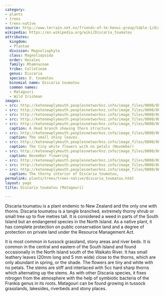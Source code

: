 ```yaml
---
category:
- plants
- trees
- trees-native
source: http://www.terrain.net.nz/friends-of-te-henui-group/table-1/discaria-toumatou-matagouri.html
wikipedia: https://en.wikipedia.org/wiki/Discaria_toumatou
attributes:
  kingdom:
  - Plantae
  division: Magnoliophyta
  class: Magnoliopsida
  order: Rosales
  family: Rhamnaceae
  tribe: Colletieae
  genus: Discaria
  species: D. toumatou
  binomial name: Discaria toumatou
  common names:
  - Matagouri
  - Wild Irishman
images:
- src: http://ketenewplymouth.peoplesnetworknz.info/image_files/0000/0002/0699/Matagouri_Discaria_toumatou-9.JPG
- src: http://ketenewplymouth.peoplesnetworknz.info/image_files/0000/0011/2608/1-Matagouri__Discaria_toumatou_.JPG
- src: http://ketenewplymouth.peoplesnetworknz.info/image_files/0000/0011/2613/1-Matagouri__Discaria_toumatou_-001.JPG
- src: http://ketenewplymouth.peoplesnetworknz.info/image_files/0000/0002/0704/Matagouri_Discaria_toumatou-10.JPG
- src: http://ketenewplymouth.peoplesnetworknz.info/image_files/0000/0002/0709/Matagouri_Discaria_toumatou-3.JPG
  caption: A dead branch showing thorn structure.
- src: http://ketenewplymouth.peoplesnetworknz.info/image_files/0000/0004/2219/Discaria_toumatou__Matagouri_-001.JPG
  caption: The small shiny leaves.
- src: http://ketenewplymouth.peoplesnetworknz.info/image_files/0000/0007/9773/Discaria_toumatou__Matagouri_-007.JPG
  caption: The tiny white flowers with no petals (November)
- src: http://ketenewplymouth.peoplesnetworknz.info/image_files/0000/0008/3018/Discaria_toumatou__Matagouri-003.JPG
  caption: November flowering
- src: http://ketenewplymouth.peoplesnetworknz.info/image_files/0000/0008/3013/Discaria_toumatou__Matagouri-002.JPG
- src: http://ketenewplymouth.peoplesnetworknz.info/image_files/0000/0007/9763/Discaria_toumatou__Matagouri_-005.JPG
- src: http://ketenewplymouth.peoplesnetworknz.info/image_files/0000/0007/9768/Discaria_toumatou__Matagouri_-006.JPG
  caption: The thorny interior of Discaria toumatou,
permalink: plants/trees/trees-native/discaria_toumatou.html
layout: page
title: Discaria toumatou (Matagouri)

---
```

Discaria toumatou is a plant endemic to New Zealand and the only one with thorns. Discaria toumatou is a tangle branched, extremely thorny shrub or small tree up to five metres tall. It is considered a weed in parts of the South Island but an endangered species in the North Island. As a native plant, it has complete protection on public conservation land and a degree of protection on private land under the Resource Management Act.

It is most common in tussock grassland, stony areas and river beds. It is common in the central and eastern of the South Island and found occasionally in the North Island south of the Waikato River. 
It has small leathery leaves (20mm long and 5 mm wide) close to the thorns, which are only abundant in spring, or the shade. The flowers are tiny and white with no petals.
The stems are stiff and interlaced with 5cc hard sharp thorns which alternating up the stems.
As with other Discaria species, it fixes nitrogen from the atmosphere with the help of symbiotic bacteria of the Frankia genus in its roots.
Matagouri can be found growing in tussock grasslands, lakesides, riverbeds and stony places.

